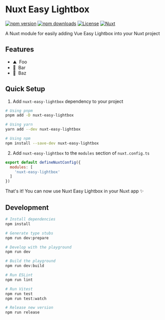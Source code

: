 # Nuxt Easy Lightbox

[![npm version][npm-version-src]][npm-version-href]
[![npm downloads][npm-downloads-src]][npm-downloads-href]
[![License][license-src]][license-href]
[![Nuxt][nuxt-src]][nuxt-href]

A Nuxt module for easily adding Vue Easy Lightbox into your Nuxt project

## Features

<!-- Highlight some of the features your module provide here -->
- ⛰ &nbsp;Foo
- 🚠 &nbsp;Bar
- 🌲 &nbsp;Baz

## Quick Setup

1. Add `nuxt-easy-lightbox` dependency to your project

```bash
# Using pnpm
pnpm add -D nuxt-easy-lightbox

# Using yarn
yarn add --dev nuxt-easy-lightbox

# Using npm
npm install --save-dev nuxt-easy-lightbox
```

2. Add `nuxt-easy-lightbox` to the `modules` section of `nuxt.config.ts`

```js
export default defineNuxtConfig({
  modules: [
    'nuxt-easy-lightbox'
  ]
})
```

That's it! You can now use Nuxt Easy Lightbox in your Nuxt app ✨

## Development

```bash
# Install dependencies
npm install

# Generate type stubs
npm run dev:prepare

# Develop with the playground
npm run dev

# Build the playground
npm run dev:build

# Run ESLint
npm run lint

# Run Vitest
npm run test
npm run test:watch

# Release new version
npm run release
```

<!-- Badges -->
[npm-version-src]: https://img.shields.io/npm/v/nuxt-easy-lightbox/latest.svg?style=flat&colorA=18181B&colorB=28CF8D
[npm-version-href]: https://npmjs.com/package/nuxt-easy-lightbox

[npm-downloads-src]: https://img.shields.io/npm/dm/nuxt-easy-lightbox.svg?style=flat&colorA=18181B&colorB=28CF8D
[npm-downloads-href]: https://npmjs.com/package/nuxt-easy-lightbox

[license-src]: https://img.shields.io/npm/l/nuxt-easy-lightbox.svg?style=flat&colorA=18181B&colorB=28CF8D
[license-href]: https://npmjs.com/package/nuxt-easy-lightbox

[nuxt-src]: https://img.shields.io/badge/Nuxt-18181B?logo=nuxt.js
[nuxt-href]: https://nuxt.com
